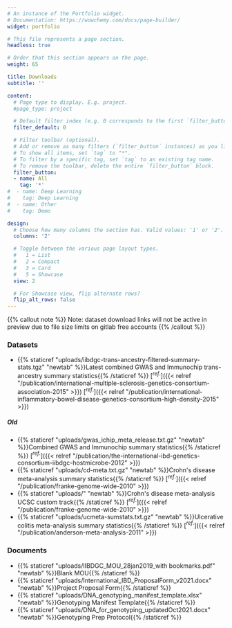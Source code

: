 ```yaml
---
# An instance of the Portfolio widget.
# Documentation: https://wowchemy.com/docs/page-builder/
widget: portfolio

# This file represents a page section.
headless: true

# Order that this section appears on the page.
weight: 65

title: Downloads
subtitle: ''

content:
  # Page type to display. E.g. project.
  #page_type: project

  # Default filter index (e.g. 0 corresponds to the first `filter_button` instance below).
  filter_default: 0

  # Filter toolbar (optional).
  # Add or remove as many filters (`filter_button` instances) as you like.
  # To show all items, set `tag` to "*".
  # To filter by a specific tag, set `tag` to an existing tag name.
  # To remove the toolbar, delete the entire `filter_button` block.
  filter_button:
  - name: All
    tag: '*'
#  - name: Deep Learning
#    tag: Deep Learning
#  - name: Other
#    tag: Demo

design:
  # Choose how many columns the section has. Valid values: '1' or '2'.
  columns: '2'

  # Toggle between the various page layout types.
  #   1 = List
  #   2 = Compact
  #   3 = Card
  #   5 = Showcase
  view: 2

  # For Showcase view, flip alternate rows?
  flip_alt_rows: false
---
```


{{% callout note %}}
Note: dataset download links will not be active in preview due to file size limits on gitlab free accounts
{{% /callout %}}

### Datasets
- {{% staticref "uploads/iibdgc-trans-ancestry-filtered-summary-stats.tgz" "newtab" %}}Latest combined GWAS and Immunochip trans-ancestry summary statistics{{% /staticref %}} [$^{ref.}$]({{< relref "/publication/international-multiple-sclerosis-genetics-consortium-association-2015" >}}) [$^{ref.}$]({{< relref "/publication/international-inflammatory-bowel-disease-genetics-consortium-high-density-2015" >}})

##### Old
- {{% staticref "uploads/gwas_ichip_meta_release.txt.gz" "newtab" %}}Combined GWAS and Immunochip summary statistics{{% /staticref %}} [$^{ref.}$]({{< relref "/publication/the-international-ibd-genetics-consortium-iibdgc-hostmicrobe-2012" >}})
- {{% staticref "uploads/cd-meta.txt.gz" "newtab" %}}Crohn's disease meta-analysis summary statistics{{% /staticref %}} [$^{ref.}$]({{< relref "/publication/franke-genome-wide-2010" >}})
- {{% staticref "uploads/" "newtab" %}}Crohn's disease meta-analysis UCSC custom track{{% /staticref %}} [$^{ref.}$]({{< relref "/publication/franke-genome-wide-2010" >}})
- {{% staticref "uploads/ucmeta-sumstats.txt.gz" "newtab" %}}Ulcerative colitis meta-analysis summary statistics{{% /staticref %}} [$^{ref.}$]({{< relref "/publication/anderson-meta-analysis-2011" >}})

### Documents
- {{% staticref "uploads/IIBDGC_MOU_28jan2019_with bookmarks.pdf" "newtab" %}}Blank MOU{{% /staticref %}}
- {{% staticref "uploads/International_IBD_ProposalForm_v2021.docx" "newtab" %}}Project Proposal Form{{% /staticref %}}
- {{% staticref "uploads/DNA_genotyping_manifest_template.xlsx" "newtab" %}}Genotyping Manifest Template{{% /staticref %}}
- {{% staticref "uploads/DNA_for_genotyping_updatedOct2021.docx" "newtab" %}}Genotyping Prep Protocol{{% /staticref %}}
